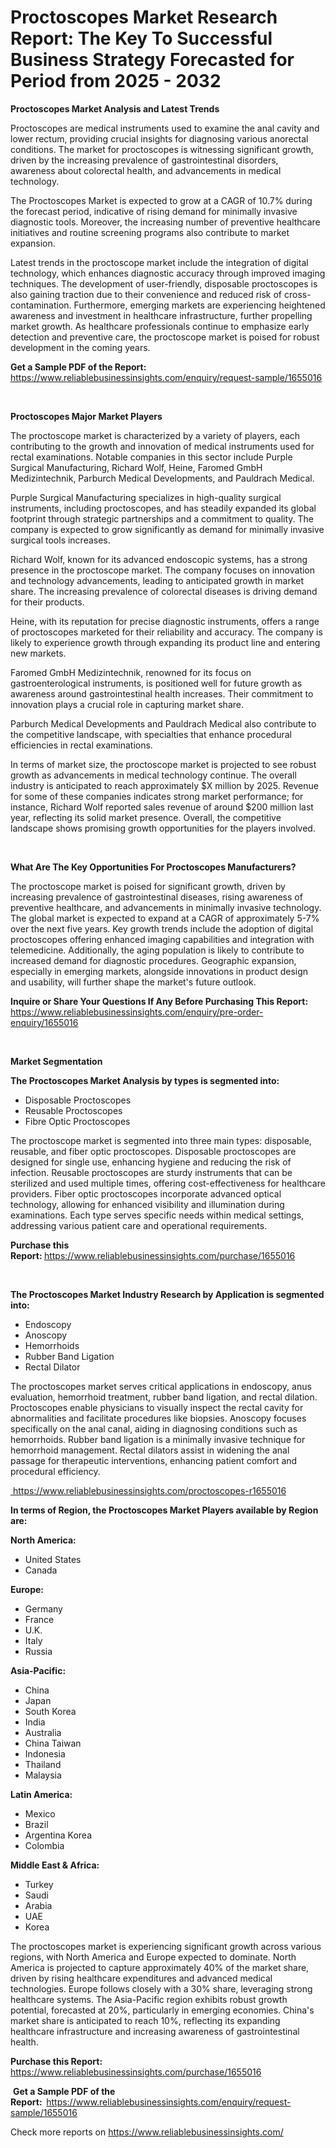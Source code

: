 <p><h1>Proctoscopes Market Research Report: The Key To Successful Business Strategy Forecasted for Period from 2025 - 2032</h1></p><p><strong>Proctoscopes Market Analysis and Latest Trends</strong></p>
<p><p>Proctoscopes are medical instruments used to examine the anal cavity and lower rectum, providing crucial insights for diagnosing various anorectal conditions. The market for proctoscopes is witnessing significant growth, driven by the increasing prevalence of gastrointestinal disorders, awareness about colorectal health, and advancements in medical technology. </p><p>The Proctoscopes Market is expected to grow at a CAGR of 10.7% during the forecast period, indicative of rising demand for minimally invasive diagnostic tools. Moreover, the increasing number of preventive healthcare initiatives and routine screening programs also contribute to market expansion. </p><p>Latest trends in the proctoscope market include the integration of digital technology, which enhances diagnostic accuracy through improved imaging techniques. The development of user-friendly, disposable proctoscopes is also gaining traction due to their convenience and reduced risk of cross-contamination. Furthermore, emerging markets are experiencing heightened awareness and investment in healthcare infrastructure, further propelling market growth. As healthcare professionals continue to emphasize early detection and preventive care, the proctoscope market is poised for robust development in the coming years.</p></p>
<p><strong>Get a Sample PDF of the Report:&nbsp;</strong> <a href="https://www.reliablebusinessinsights.com/enquiry/request-sample/1655016?utm_campaign=2629&utm_medium=2&utm_source=Github&utm_content=ia&utm_term=07032025&utm_id=proctoscopes">https://www.reliablebusinessinsights.com/enquiry/request-sample/1655016</a></p>
<p>&nbsp;</p>
<p><strong>Proctoscopes Major Market Players</strong></p>
<p><p>The proctoscope market is characterized by a variety of players, each contributing to the growth and innovation of medical instruments used for rectal examinations. Notable companies in this sector include Purple Surgical Manufacturing, Richard Wolf, Heine, Faromed GmbH Medizintechnik, Parburch Medical Developments, and Pauldrach Medical.</p><p>Purple Surgical Manufacturing specializes in high-quality surgical instruments, including proctoscopes, and has steadily expanded its global footprint through strategic partnerships and a commitment to quality. The company is expected to grow significantly as demand for minimally invasive surgical tools increases.</p><p>Richard Wolf, known for its advanced endoscopic systems, has a strong presence in the proctoscope market. The company focuses on innovation and technology advancements, leading to anticipated growth in market share. The increasing prevalence of colorectal diseases is driving demand for their products.</p><p>Heine, with its reputation for precise diagnostic instruments, offers a range of proctoscopes marketed for their reliability and accuracy. The company is likely to experience growth through expanding its product line and entering new markets.</p><p>Faromed GmbH Medizintechnik, renowned for its focus on gastroenterological instruments, is positioned well for future growth as awareness around gastrointestinal health increases. Their commitment to innovation plays a crucial role in capturing market share.</p><p>Parburch Medical Developments and Pauldrach Medical also contribute to the competitive landscape, with specialties that enhance procedural efficiencies in rectal examinations.</p><p>In terms of market size, the proctoscope market is projected to see robust growth as advancements in medical technology continue. The overall industry is anticipated to reach approximately $X million by 2025. Revenue for some of these companies indicates strong market performance; for instance, Richard Wolf reported sales revenue of around $200 million last year, reflecting its solid market presence. Overall, the competitive landscape shows promising growth opportunities for the players involved.</p></p>
<p>&nbsp;</p>
<p><strong>What Are The Key Opportunities For Proctoscopes Manufacturers?</strong></p>
<p><p>The proctoscope market is poised for significant growth, driven by increasing prevalence of gastrointestinal diseases, rising awareness of preventive healthcare, and advancements in minimally invasive technology. The global market is expected to expand at a CAGR of approximately 5-7% over the next five years. Key growth trends include the adoption of digital proctoscopes offering enhanced imaging capabilities and integration with telemedicine. Additionally, the aging population is likely to contribute to increased demand for diagnostic procedures. Geographic expansion, especially in emerging markets, alongside innovations in product design and usability, will further shape the market's future outlook.</p></p>
<p><strong>Inquire or Share Your Questions If Any Before Purchasing This Report:</strong> <a href="https://www.reliablebusinessinsights.com/enquiry/pre-order-enquiry/1655016?utm_campaign=2629&utm_medium=2&utm_source=Github&utm_content=ia&utm_term=07032025&utm_id=proctoscopes">https://www.reliablebusinessinsights.com/enquiry/pre-order-enquiry/1655016</a></p>
<p>&nbsp;</p>
<p><strong>Market Segmentation</strong></p>
<p><strong>The Proctoscopes Market Analysis by types is segmented into:</strong></p>
<p><ul><li>Disposable Proctoscopes</li><li>Reusable Proctoscopes</li><li>Fibre Optic Proctoscopes</li></ul></p>
<p><p>The proctoscope market is segmented into three main types: disposable, reusable, and fiber optic proctoscopes. Disposable proctoscopes are designed for single use, enhancing hygiene and reducing the risk of infection. Reusable proctoscopes are sturdy instruments that can be sterilized and used multiple times, offering cost-effectiveness for healthcare providers. Fiber optic proctoscopes incorporate advanced optical technology, allowing for enhanced visibility and illumination during examinations. Each type serves specific needs within medical settings, addressing various patient care and operational requirements.</p></p>
<p><strong>Purchase this Report:&nbsp;</strong><a href="https://www.reliablebusinessinsights.com/purchase/1655016?utm_campaign=2629&utm_medium=2&utm_source=Github&utm_content=ia&utm_term=07032025&utm_id=proctoscopes">https://www.reliablebusinessinsights.com/purchase/1655016</a></p>
<p>&nbsp;</p>
<p><strong>The Proctoscopes Market Industry Research by Application is segmented into:</strong></p>
<p><ul><li>Endoscopy</li><li>Anoscopy</li><li>Hemorrhoids</li><li>Rubber Band Ligation</li><li>Rectal Dilator</li></ul></p>
<p><p>The proctoscopes market serves critical applications in endoscopy, anus evaluation, hemorrhoid treatment, rubber band ligation, and rectal dilation. Proctoscopes enable physicians to visually inspect the rectal cavity for abnormalities and facilitate procedures like biopsies. Anoscopy focuses specifically on the anal canal, aiding in diagnosing conditions such as hemorrhoids. Rubber band ligation is a minimally invasive technique for hemorrhoid management. Rectal dilators assist in widening the anal passage for therapeutic interventions, enhancing patient comfort and procedural efficiency.</p></p>
<p><a href="https://www.reliablebusinessinsights.com/proctoscopes-r1655016?utm_campaign=2629&utm_medium=2&utm_source=Github&utm_content=ia&utm_term=07032025&utm_id=proctoscopes">&nbsp;https://www.reliablebusinessinsights.com/proctoscopes-r1655016</a></p>
<p><strong>In terms of Region, the Proctoscopes Market Players available by Region are:</strong></p>
<p>
    <p> <strong> North America: </strong>
        <ul>
            <li>United States</li>
            <li>Canada</li>
        </ul>
        </p> 
    <p> <strong> Europe: </strong>
        <ul>
            <li>Germany</li>
            <li>France</li>
            <li>U.K.</li>
            <li>Italy</li>
            <li>Russia</li>
        </ul>
        </p> 
    <p> <strong> Asia-Pacific: </strong>
        <ul>
            <li>China</li>
            <li>Japan</li>
            <li>South Korea</li>
            <li>India</li>
            <li>Australia</li>
            <li>China Taiwan</li>
            <li>Indonesia</li>
            <li>Thailand</li>
            <li>Malaysia</li>
        </ul>
        </p> 
    <p> <strong> Latin America: </strong>
        <ul>
            <li>Mexico</li>
            <li>Brazil</li>
            <li>Argentina Korea</li>
            <li>Colombia</li>
        </ul>
        </p> 
    <p> <strong> Middle East & Africa: </strong>
        <ul>
            <li>Turkey</li>
            <li>Saudi</li>
            <li>Arabia</li>
            <li>UAE</li>
            <li>Korea</li>
        </ul>
    </p>
    </p>
<p><p>The proctoscopes market is experiencing significant growth across various regions, with North America and Europe expected to dominate. North America is projected to capture approximately 40% of the market share, driven by rising healthcare expenditures and advanced medical technologies. Europe follows closely with a 30% share, leveraging strong healthcare systems. The Asia-Pacific region exhibits robust growth potential, forecasted at 20%, particularly in emerging economies. China's market share is anticipated to reach 10%, reflecting its expanding healthcare infrastructure and increasing awareness of gastrointestinal health.</p></p>
<p><strong>Purchase this Report: </strong><a href="https://www.reliablebusinessinsights.com/purchase/1655016?utm_campaign=2629&utm_medium=2&utm_source=Github&utm_content=ia&utm_term=07032025&utm_id=proctoscopes">https://www.reliablebusinessinsights.com/purchase/1655016</a></p>
<p>&nbsp;<strong>Get a Sample PDF of the Report:&nbsp;&nbsp;</strong><a href="https://www.reliablebusinessinsights.com/enquiry/request-sample/1655016?utm_campaign=2629&utm_medium=2&utm_source=Github&utm_content=ia&utm_term=07032025&utm_id=proctoscopes">https://www.reliablebusinessinsights.com/enquiry/request-sample/1655016</a></p>
<p><strong></strong></p>
<p>Check more reports on <a href="https://www.reliablebusinessinsights.com/?utm_campaign=2629&utm_medium=2&utm_source=Github&utm_content=ia&utm_term=07032025&utm_id=proctoscopes">https://www.reliablebusinessinsights.com/</a></p>